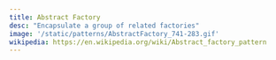 ```yaml
---
title: Abstract Factory
desc: "Encapsulate a group of related factories"
image: '/static/patterns/AbstractFactory_741-283.gif'
wikipedia: https://en.wikipedia.org/wiki/Abstract_factory_pattern
---
```




